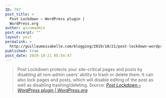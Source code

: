 ```yaml
---
ID: 797
post_title: >
  Post Lockdown – WordPress plugin |
  WordPress.org
author: gicomadmin
post_excerpt: ""
layout: post
permalink: >
  http://guillaumeisabelle.com/blogging/2019/10/21/post-lockdown-wordpress-plugin-wordpress-org/
published: true
post_date: 2019-10-21 05:54:47
---
```

> Post Lockdown protects your site-critical pages and posts by disabling all non-admin users’ ability to trash or delete them. It can also lock pages and posts, which will disable editing of the post as well as disabling trashing/deleting. Source: *[Post Lockdown – WordPress plugin | WordPress.org][1]*

 [1]: https://wordpress.org/plugins/post-lockdown/